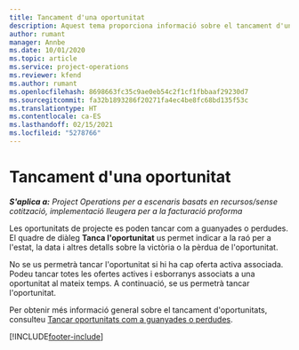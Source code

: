 ```yaml
---
title: Tancament d'una oportunitat
description: Aquest tema proporciona informació sobre el tancament d'una oportunitat del projecte.
author: rumant
manager: Annbe
ms.date: 10/01/2020
ms.topic: article
ms.service: project-operations
ms.reviewer: kfend
ms.author: rumant
ms.openlocfilehash: 8698663fc35c9ae0eb54c2f1cf1fbbaaf29230d7
ms.sourcegitcommit: fa32b1893286f20271fa4ec4be8fc68bd135f53c
ms.translationtype: HT
ms.contentlocale: ca-ES
ms.lasthandoff: 02/15/2021
ms.locfileid: "5278766"
---
```

# <a name="close-an-opportunity"></a>Tancament d'una oportunitat

_**S'aplica a:** Project Operations per a escenaris basats en recursos/sense cotització, implementació lleugera per a la facturació proforma_

Les oportunitats de projecte es poden tancar com a guanyades o perdudes. El quadre de diàleg **Tanca l'oportunitat** us permet indicar a la raó per a l'estat, la data i altres detalls sobre la victòria o la pèrdua de l'oportunitat.

No se us permetrà tancar l'oportunitat si hi ha cap oferta activa associada. Podeu tancar totes les ofertes actives i esborranys associats a una oportunitat al mateix temps. A continuació, se us permetrà tancar l'oportunitat.

Per obtenir més informació general sobre el tancament d'oportunitats, consulteu [Tancar oportunitats com a guanyades o perdudes](https://docs.microsoft.com/dynamics365/sales-enterprise/close-opportunity-won-lost-sales).


[!INCLUDE[footer-include](../includes/footer-banner.md)]